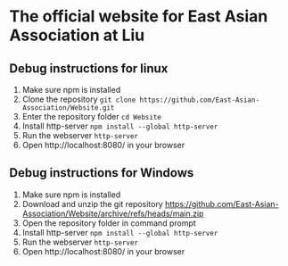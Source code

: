 # The official website for East Asian Association at Liu

## Debug instructions for linux

1. Make sure npm is installed 
2. Clone the repository `git clone https://github.com/East-Asian-Association/Website.git`
3. Enter the repository folder `cd Website`
4. Install http-server `npm install --global http-server`
5. Run the webserver `http-server`
6. Open http://localhost:8080/ in your browser

## Debug instructions for Windows

1. Make sure npm is installed 
2. Download and unzip the git repository https://github.com/East-Asian-Association/Website/archive/refs/heads/main.zip
4. Open the repository folder in command prompt
5. Install http-server `npm install --global http-server`
6. Run the webserver `http-server`
7. Open http://localhost:8080/ in your browser
